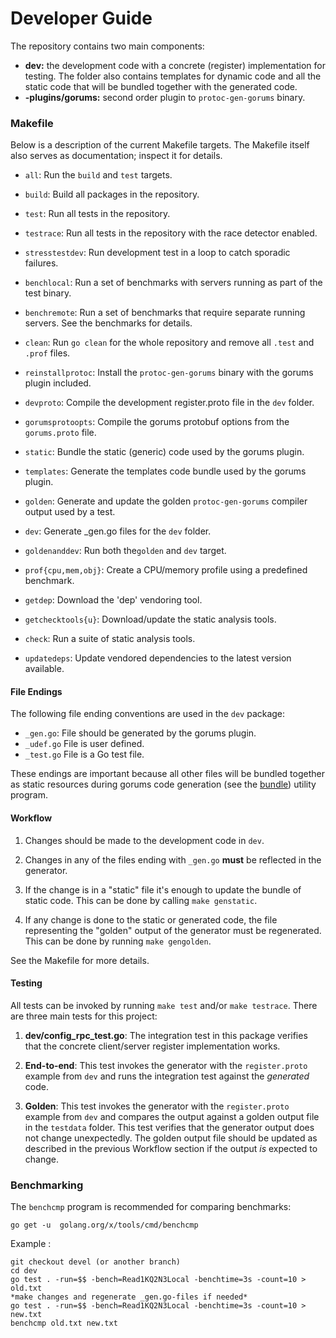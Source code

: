 # Developer Guide

The repository contains two main components:

- **dev:** the development code with a concrete (register) implementation for
  testing. The folder also contains templates for dynamic code and all the
  static code that will be bundled together with the generated code.
- **-plugins/gorums:** second order plugin to ```protoc-gen-gorums```
  binary.

### Makefile

Below is a description of the current Makefile targets.
The Makefile itself also serves as documentation; inspect it for details.

* `all`: Run the `build` and `test` targets.

* `build`: Build all packages in the repository.

* `test`: Run all tests in the repository.

* `testrace`: Run all tests in the repository with the race detector enabled.

* `stresstestdev`: Run development test in a loop to catch sporadic failures.

* `benchlocal`: Run a set of benchmarks with servers running as part of the test binary.

* `benchremote`: Run a set of benchmarks that require separate running servers. See the benchmarks for details.

* `clean`: Run `go clean` for the whole repository and remove all `.test` and `.prof` files.

* `reinstallprotoc`: Install the `protoc-gen-gorums` binary with the gorums plugin included.

* `devproto`: Compile the development register.proto file in the `dev` folder.

* `gorumsprotoopts`: Compile the gorums protobuf options from the `gorums.proto` file.

* `static`: Bundle the static (generic) code used by the gorums plugin.

* `templates`: Generate the templates code bundle used by the gorums plugin.

* `golden`: Generate and update the golden `protoc-gen-gorums` compiler output used by a test.

* `dev`: Generate _gen.go files for the `dev` folder.

* `goldenanddev`: Run both the`golden` and `dev` target.

* `prof{cpu,mem,obj}`: Create a CPU/memory profile using a predefined benchmark.

* `getdep`: Download the 'dep' vendoring tool.

* `getchecktools{u}`: Download/update the static analysis tools.

* `check`: Run a suite of static analysis tools.

* `updatedeps`: Update vendored dependencies to the latest version available.

#### File Endings

The following file ending conventions are used in the ```dev``` package:

* ```_gen.go```: File should be generated by the gorums plugin.
* ```_udef.go``` File is user defined.
* ```_test.go``` File is a Go test file.

These endings are important because all other files will be bundled together as
static resources during gorums code generation (see the
[bundle](https://github.com/relab/gorums/tree/master/cmd/bundle)) utility
program.

#### Workflow

1. Changes should be made to the development code in ```dev```.

2. Changes in any of the files ending with ```_gen.go``` **must** be reflected
   in the generator.

3. If the change is in a "static" file it's enough to update the bundle of
   static code. This can be done by calling ```make genstatic```. 

4. If any change is done to the static or generated code, the file representing
   the "golden" output of the generator must be regenerated. This can be done
   by running ```make gengolden```. 

See the Makefile for more details.

#### Testing

All tests can be invoked by running ```make test``` and/or ```make testrace```.
There are three main tests for this project:

1. **dev/config_rpc_test.go**: The integration test in this package
   verifies that the concrete client/server register implementation works.

2. **End-to-end**: This test invokes the generator with the ```register.proto```
   example from ```dev``` and runs the integration test against the
   *generated* code.

3. **Golden**: This test invokes the generator with the ```register.proto```
   example from ```dev``` and compares the output against a golden output
   file in the ```testdata``` folder. This test verifies that the generator
   output does not change unexpectedly.  The golden output file should be
   updated as described in the previous Workflow section if the output *is*
   expected to change.

### Benchmarking

The ```benchcmp``` program is recommended for comparing benchmarks:

```
go get -u  golang.org/x/tools/cmd/benchcmp
```

Example :

```shell
git checkout devel (or another branch)
cd dev
go test . -run=$$ -bench=Read1KQ2N3Local -benchtime=3s -count=10 > old.txt
*make changes and regenerate _gen.go-files if needed*
go test . -run=$$ -bench=Read1KQ2N3Local -benchtime=3s -count=10 > new.txt
benchcmp old.txt new.txt
```
